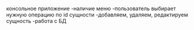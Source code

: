 консольное приложение
-наличие меню
-пользователь выбирает нужную операцию по id сущности
-добавляем, удаляем, редактируем сущность
-работа с БД